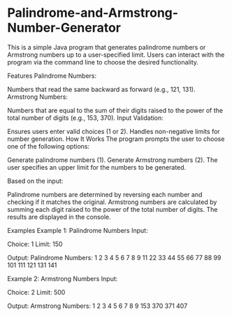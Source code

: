 # Palindrome-and-Armstrong-Number-Generator

This is a simple Java program that generates palindrome numbers or Armstrong numbers up to a user-specified limit. Users can interact with the program via the command line to choose the desired functionality.

Features
Palindrome Numbers:

Numbers that read the same backward as forward (e.g., 121, 131).
Armstrong Numbers:

Numbers that are equal to the sum of their digits raised to the power of the total number of digits (e.g., 153, 370).
Input Validation:

Ensures users enter valid choices (1 or 2).
Handles non-negative limits for number generation.
How It Works
The program prompts the user to choose one of the following options:

Generate palindrome numbers (1).
Generate Armstrong numbers (2).
The user specifies an upper limit for the numbers to be generated.

Based on the input:

Palindrome numbers are determined by reversing each number and checking if it matches the original.
Armstrong numbers are calculated by summing each digit raised to the power of the total number of digits.
The results are displayed in the console.

Examples
Example 1: Palindrome Numbers
Input:

Choice: 1
Limit: 150

Output:
Palindrome Numbers: 1 2 3 4 5 6 7 8 9 11 22 33 44 55 66 77 88 99 101 111 121 131 141

Example 2: Armstrong Numbers
Input:

Choice: 2
Limit: 500

Output:
Armstrong Numbers: 1 2 3 4 5 6 7 8 9 153 370 371 407
